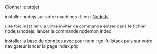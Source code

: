 Clonner le projet

installer nodejs sur votre machines : Lien : <a href='https://nodejs.org/fr/'>NodeJs</a>

une fois installer via votre inviter de commande entrer dans le fichier nodejs/nodejs, lancer la commande nodemon index

installer la base de données avec pour nom : go-fullstack
puis sur votre navigateur lancer la page index.php.